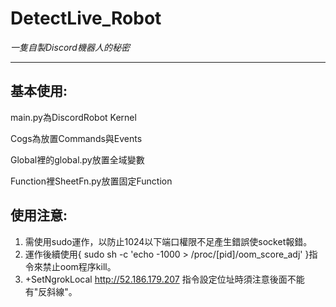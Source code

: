 # DetectLive_Robot
*一隻自製Discord機器人的秘密*

---

## 基本使用:
main.py為DiscordRobot Kernel

Cogs為放置Commands與Events

Global裡的global.py放置全域變數

Function裡SheetFn.py放置固定Function

## 使用注意:
1. 需使用sudo運作，以防止1024以下端口權限不足產生錯誤使socket報錯。
2. 運作後續使用{ sudo sh -c 'echo -1000 > /proc/[pid]/oom_score_adj' }指令來禁止oom程序kill。
3. +SetNgrokLocal http://52.186.179.207 指令設定位址時須注意後面不能有"反斜線"。


